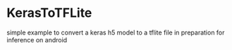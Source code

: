 # KerasToTFLite
simple example to convert a keras h5 model to a tflite file in preparation for inference on android

